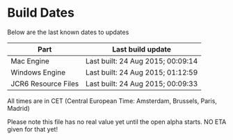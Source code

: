 # Build Dates

Below are the last known dates to updates

Part | Last build update
-----|-----
Mac Engine | Last built: 24 Aug 2015; 00:09:14
Windows Engine | Last built: 24 Aug 2015; 01:12:59
JCR6 Resource Files | Last built: 24 Aug 2015; 00:09:33
All times are in CET (Central European Time: Amsterdam, Brussels, Paris, Madrid)


Please note this file has no real value yet until the open alpha starts. NO ETA given for that yet!
